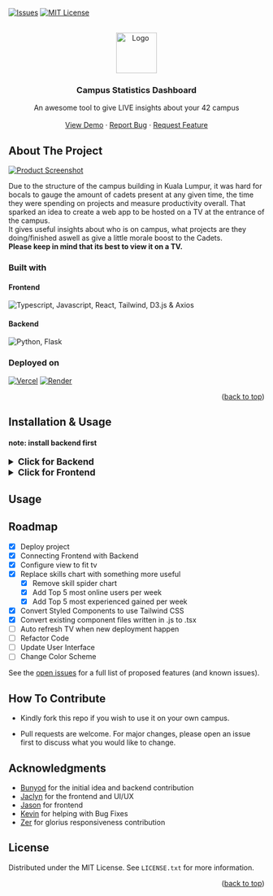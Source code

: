 <a name="readme-top"></a>

[![Issues][issues-shield]][issues-url]
[![MIT License][license-shield]][license-url]

<!-- PROJECT LOGO -->
<br />
<div align="center">
  <a href="https://github.com/othneildrew/Best-README-Template">
    <img src="https://i.imgur.com/hyM3NoY.png" alt="Logo" width="80" height="80">
  </a>

  <h3 align="center">Campus Statistics Dashboard</h3>

  <p align="center">
    An awesome tool to give LIVE insights about your 42 campus
    <br />
    <br />
    <a href="https://42-on-campus-stats.vercel.app" target="_blank">View Demo</a>
    ·
    <a href="https://github.com/Bunyod16/42-on_campus_stats/issues">Report Bug</a>
    ·
    <a href="https://github.com/Bunyod16/42-on_campus_stats/issues">Request Feature</a>
  </p>
</div>

<!-- ABOUT THE PROJECT -->

## About The Project

[![Product Screenshot][product-screenshot]](https://42-on-campus-stats.vercel.app)

Due to the structure of the campus building in Kuala Lumpur, it was hard for bocals to gauge the amount of cadets present at any given time, the time they were spending on projects and measure productivity overall. That sparked an idea to create a web app to be hosted on a TV at the entrance of the campus.
<br/>
It gives useful insights about who is on campus, what projects are they doing/finished aswell as give a little morale boost to the Cadets.
<br/>
<b>Please keep in mind that its best to view it on a TV.</b>
### Built with
#### Frontend
<img title="Typescript, Javascript, React, Tailwind, D3.js & Axios" src="https://skillicons.dev/icons?i=ts,js,react,tailwind,d3"/>

#### Backend
<img title="Python, Flask" src="https://skillicons.dev/icons?i=python,flask"/>

### Deployed on

[![Vercel][vercel]][vercel-url]
[![Render][render]][render-url]

<p align="right">(<a href="#readme-top">back to top</a>)</p>

## Installation & Usage
#### note: install backend first
<details>
<summary style="font-size: 1.25em;font-weight: bold;">Click for Backend</summary>
<br/>

- Navigate to `/backend`

```bash
cd backend
```

-   Create a virtual environment in python

```bash
python3 -m venv venv
```

-   Install dependencies

```bash
pip install -r requirements.txt
```

-   Create .env file with secrets, you may find your API keys [on the intra](https://profile.intra.42.fr/oauth/applications/new), create a new application if you dont have one. <br>

```bash
touch .env
```

-   .env file example

```python
FT_API_UID = "YOUR_UID_HERE"
FT_API_SECRET = "YOUR_SECRET_HERE"
FT_CAMPUS_ID = "YOUR_FT_CAMPUS_ID_HERE"
#tip: [How to find your campus id](https://google.com)
```

-   Run the backend

```bash
flask run
```

</details>


<details>
<summary style="font-size: 1.25em;font-weight: bold;">Click for Frontend</summary>

- Navigate /frontend

```bash
cd frontend
```

- Install dependencies

```bash
pnpm install
```

- Create .env file with the backend url

```bash
touch .env
```

- .env file example,  if run locally, usually `REACT_APP_BACKEND_API_URL="http://localhost:5000/api"`


```python
REACT_APP_BACKEND_API_URL="your_backend_url_here" 
```

- Run frontend

```bash
pnpm start
```

</details>

## Usage

## Roadmap

-   [x] Deploy project
-   [x] Connecting Frontend with Backend
-   [x] Configure view to fit tv
-   [x] Replace skills chart with something more useful
    -   [x] Remove skill spider chart
    -   [x] Add Top 5 most online users per week
    -   [x] Add Top 5 most experienced gained per week
-   [x] Convert Styled Components to use Tailwind CSS
-   [x] Convert existing component files written in .js to .tsx
-   [ ] Auto refresh TV when new deployment happen
-   [ ] Refactor Code
-   [ ] Update User Interface
-   [ ] Change Color Scheme

See the [open issues](https://github.com/Bunyod16/42-on_campus_stats/issues) for a full list of proposed features (and known issues).

## How To Contribute

-   Kindly fork this repo if you wish to use it on your own campus.

-   Pull requests are welcome. For major changes, please open an issue first
    to discuss what you would like to change.

<!-- ACKNOWLEDGMENTS -->

## Acknowledgments

-   [Bunyod](https://github.com/Bunyod16) for the initial idea and backend contribution
-   [Jaclyn](https://github.com/Jachokoreto) for the frontend and UI/UX
-   [Jason](https://github.com/jasonkwm) for frontend
-   [Kevin](https://github.com/locorocorolling) for helping with Bug Fixes
-   [Zer](https://github.com/sirhcofe) for glorius responsiveness contribution

<!-- LICENSE -->

## License

Distributed under the MIT License. See `LICENSE.txt` for more information.

<p align="right">(<a href="#readme-top">back to top</a>)</p>

<!-- MARKDOWN LINKS & IMAGES -->
<!-- https://www.markdownguide.org/basic-syntax/#reference-style-links -->

[contributors-shield]: https://img.shields.io/github/contributors/othneildrew/Best-README-Template.svg?style=for-the-badge
[contributors-url]: https://github.com/Bunyod16/42-on_campus_stats/graphs/contributors
[forks-shield]: https://img.shields.io/github/forks/othneildrew/Best-README-Template.svg?style=for-the-badge
[issues-shield]: https://img.shields.io/badge/ISSUES-OPEN-yellow?style=for-the-badge&logo=googlecloud
[issues-url]: https://github.com/Bunyod16/42-on_campus_stats/issues
[license-shield]: https://img.shields.io/github/license/othneildrew/Best-README-Template.svg?style=for-the-badge
[license-url]: https://www.mit.edu/~amini/LICENSE.md
[linkedin-shield]: https://img.shields.io/badge/-LinkedIn-black.svg?style=for-the-badge&logo=linkedin&colorB=555
[linkedin-url]: https://linkedin.com/in/othneildrew
[product-screenshot]: https://i.imgur.com/Rr8fehO.png
[flask]: https://img.shields.io/badge/flask-000000?style=for-the-badge&logo=flask&logoColor=white
[flask-url]: https://flask.palletsprojects.com/en/2.2.x/
[django]: https://img.shields.io/badge/React-20232A?style=for-the-badge&logo=django&logoColor=61DAFB
[react-url]: https://reactjs.org/
[react]: https://img.shields.io/badge/React-20232A?style=for-the-badge&logo=react&logoColor=61DAFB
[vercel-url]: https://vercel.com/
[vercel]: https://img.shields.io/badge/vercel-20232A?style=for-the-badge&logo=vercel&logoColor=61DAFB
[render-url]: https://render.com/
[render]: https://img.shields.io/badge/render-20232A?style=for-the-badge&logo=render&logoColor=61DAFB
